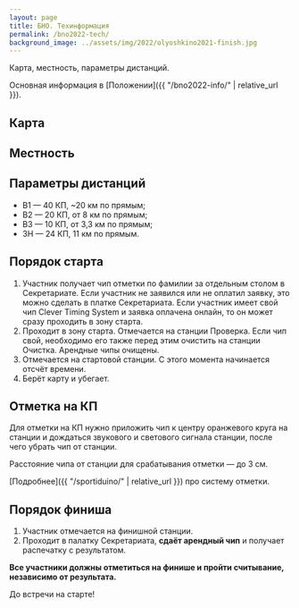```yaml
---
layout: page
title: БНО. Техинформация
permalink: /bno2022-tech/
background_image: ../assets/img/2022/olyoshkino2021-finish.jpg
---
```


Карта, местность, параметры дистанций.

Основная информация в [Положении]({{ "/bno2022-info/" | relative_url }}).

Карта
-----



Местность
---------

Параметры дистанций
-------------------

* В1 — 40 КП, ~20 км по прямым;
* В2 — 20 КП, от 8 км по прямым;
* В3 — 10 КП, от 3,3 км по прямым;
* ЗН — 24 КП, 11 км по прямым.

Порядок старта
--------------

1. Участник получает чип отметки по фамилии за отдельным столом в Секретариате.
Если участник не заявился или не оплатил заявку, это можно сделать в платке Секретариата.
Если участник имеет свой чип Clever Timing System и заявка оплачена онлайн, то он может сразу проходить в зону старта.
1. Проходит в зону старта. Отмечается на станции Проверка.
Если чип свой, необходимо его также перед этим очистить на станции Очистка.
Арендные чипы очищены.
1. Отмечается на стартовой станции. С этого момента начинается отсчёт времени.
1. Берёт карту и убегает.

Отметка на КП
-------------

Для отметки на КП нужно приложить чип к центру оранжевого круга на станции и дождаться звукового и светового сигнала станции,
после чего убрать чип от станции.

Расстояние чипа от станции для срабатывания отметки — до 3 см.

[Подробнее]({{ "/sportiduino/" | relative_url }}) про систему отметки.

Порядок финиша
--------------

1. Участник отмечается на финишной станции.
1. Проходит в палатку Секретариата, **сдаёт арендный чип** и получает распечатку с результатом.

**Все участники должны отметиться на финише и пройти считывание, независимо от результата.**

До встречи на старте!




